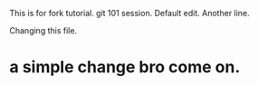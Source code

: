 
This is for fork tutorial.
git 101 session.
Default edit.
Another line.

Changing this file.
# a simple change bro come on.
